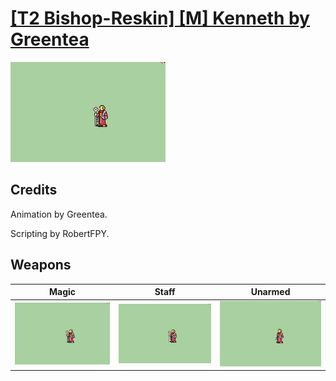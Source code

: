 # [\[T2 Bishop-Reskin\] \[M\] Kenneth by Greentea](./)

<img src="./6.%20Magic/Magic_000.png" alt="[T2 Bishop-Reskin] [M] Kenneth by Greentea standing" />

## Credits

Animation by Greentea.

Scripting by RobertFPY.

## Weapons


|Magic |Staff |Unarmed |
|  :---: | :---: | :---: |
| <img alt="Magic animation" src="./6.%20Magic/Magic.gif" /> | <img alt="Staff animation" src="./7.%20Staff/Staff.gif" /> | <img alt="Unarmed animation" src="./8.%20Unarmed/Unarmed.gif" /> |
